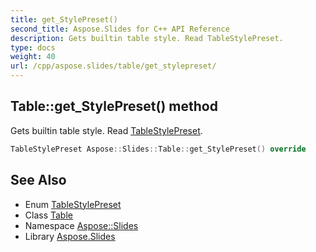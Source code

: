 ```yaml
---
title: get_StylePreset()
second_title: Aspose.Slides for C++ API Reference
description: Gets builtin table style. Read TableStylePreset.
type: docs
weight: 40
url: /cpp/aspose.slides/table/get_stylepreset/
---
```

## Table::get_StylePreset() method


Gets builtin table style. Read [TableStylePreset](../../tablestylepreset/).

```cpp
TableStylePreset Aspose::Slides::Table::get_StylePreset() override
```

## See Also

* Enum [TableStylePreset](../tablestylepreset/)
* Class [Table](./)
* Namespace [Aspose::Slides](../)
* Library [Aspose.Slides](../../)